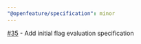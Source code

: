 ```yaml
---
"@openfeature/specification": minor
---
```


[#35](https://github.com/open-feature/spec/pull/35) - Add initial flag evaluation specification
